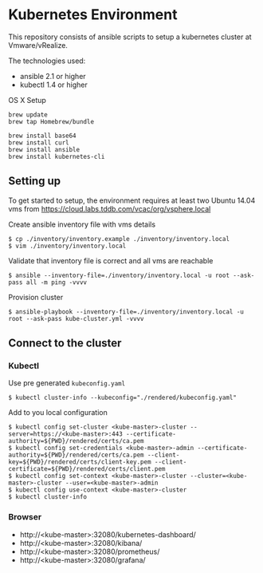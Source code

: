 # Kubernetes Environment

This repository consists of ansible scripts to setup a kubernetes cluster at Vmware/vRealize.


The technologies used:

* ansible 2.1 or higher
* kubectl 1.4 or higher

OS X Setup
```
brew update
brew tap Homebrew/bundle

brew install base64
brew install curl
brew install ansible
brew install kubernetes-cli
```

## Setting up

To get started to setup, the environment requires at least two Ubuntu 14.04 vms from https://cloud.labs.tddb.com/vcac/org/vsphere.local

Create ansible inventory file with vms details

```
$ cp ./inventory/inventory.example ./inventory/inventory.local
$ vim ./inventory/inventory.local
```

Validate that inventory file is correct and all vms are reachable

```
$ ansible --inventory-file=./inventory/inventory.local -u root --ask-pass all -m ping -vvvv
```

Provision cluster

```
$ ansible-playbook --inventory-file=./inventory/inventory.local -u root --ask-pass kube-cluster.yml -vvvv
```

## Connect to the cluster

### Kubectl

Use pre generated `kubeconfig.yaml`

```
$ kubectl cluster-info --kubeconfig="./rendered/kubeconfig.yaml"
```

Add to you local configuration

```
$ kubectl config set-cluster <kube-master>-cluster --server=https://<kube-master>:443 --certificate-authority=${PWD}/rendered/certs/ca.pem
$ kubectl config set-credentials <kube-master>-admin --certificate-authority=${PWD}/rendered/certs/ca.pem --client-key=${PWD}/rendered/certs/client-key.pem --client-certificate=${PWD}/rendered/certs/client.pem
$ kubectl config set-context <kube-master>-cluster --cluster=<kube-master>-cluster --user=<kube-master>-admin
$ kubectl config use-context <kube-master>-cluster
$ kubectl cluster-info
```

### Browser
* http://&lt;kube-master&gt;:32080/kubernetes-dashboard/
* http://&lt;kube-master&gt;:32080/kibana/
* http://&lt;kube-master&gt;:32080/prometheus/
* http://&lt;kube-master&gt;:32080/grafana/

